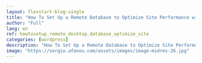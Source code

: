 ```yaml
---
layout: flexstart-blog-single
title: "How To Set Up a Remote Database to Optimize Site Performance with MySQL on Ubuntu 16.04"
author: "Full"
lang: en
ref: howtosetup_remote_desktop_database_optimize_site
categories: [wordpress]
description: "How To Set Up a Remote Database to Optimize Site Performance with MySQL on Ubuntu 16.04"
image: "https://sergio.afanou.com/assets/images/image-midres-26.jpg"
---
```

